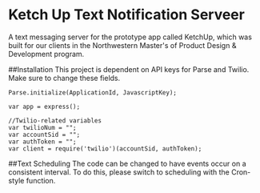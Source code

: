 # Ketch Up Text Notification Serveer
A text messaging server for the prototype app called KetchUp, which was built for our clients in the Northwestern Master's of Product Design &amp; Development program.

##Installation
This project is dependent on API keys for Parse and Twilio. Make sure to change these fields.
```
Parse.initialize(ApplicationId, JavascriptKey);

var app = express();

//Twilio-related variables
var twilioNum = "";
var accountSid = "";
var authToken = "";
var client = require('twilio')(accountSid, authToken);
```

##Text Scheduling
The code can be changed to have events occur on a consistent interval. To do this, please switch to scheduling with the Cron-style function.
